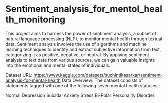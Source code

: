 
# Sentiment_analysis_for_mentol_health_monitoring
This project aims to harness the power of sentiment analysis, a subset of natural language processing (NLP), to monitor mental health through textual data. Sentiment analysis involves the use of algorithms and machine learning techniques to identify and extract subjective information from text, categorizing it as positive, negative, or neutral. By applying sentiment analysis to text data from various sources, we can gain valuable insights into the emotional and mental states of individuals.

Dataset URL: https://www.kaggle.com/datasets/suchintikasarkar/sentiment-analysis-for-mental-health
Data Overview:
The dataset consists of statements tagged with one of the following seven mental health statuses:

Normal
Depression
Suicidal
Anxiety
Stress
Bi-Polar
Personality Disorder

